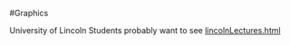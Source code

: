 #Graphics

University of Lincoln Students probably want to see [lincolnLectures.html](lincolnLectures.html)
